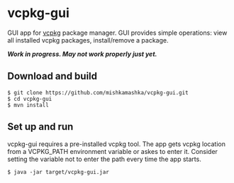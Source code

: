 # vcpkg-gui
GUI app for [vcpkg](https://github.com/microsoft/vcpkg) package manager. GUI provides simple operations: view all installed vcpkg packages, install/remove a package.

***Work in progress. May not work properly just yet.***

## Download and build

```
$ git clone https://github.com/mishkamashka/vcpkg-gui.git
$ cd vcpkg-gui
$ mvn install
```

## Set up and run
vcpkg-gui requires a pre-installed vcpkg tool. The app gets vcpkg location from a VCPKG_PATH environment variable or askes to enter it. Consider setting the variable not to enter the path every time the app starts.

```$ java -jar target/vcpkg-gui.jar```
